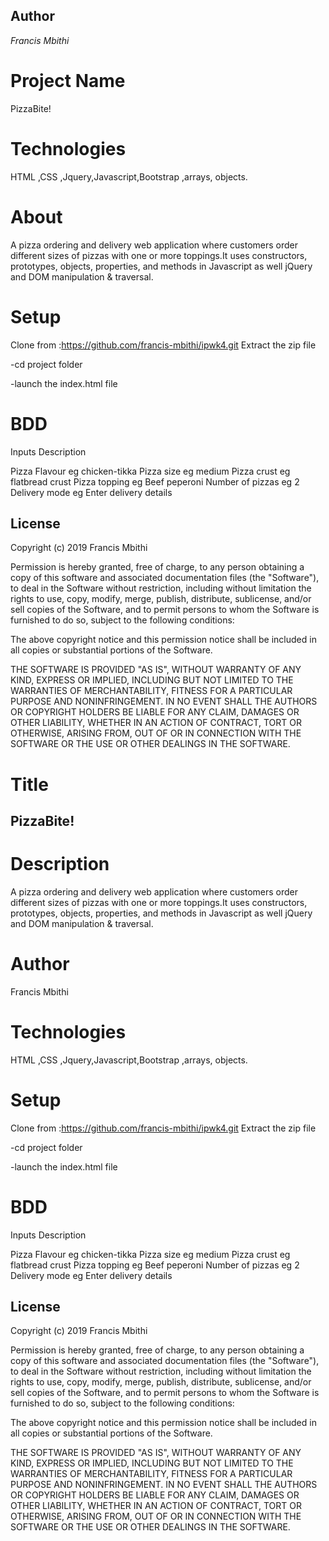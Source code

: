 ## Author 
*Francis Mbithi*
# Project Name 
PizzaBite!
 
# Technologies
HTML ,CSS ,Jquery,Javascript,Bootstrap ,arrays, objects.

# About
A pizza ordering and delivery web application where customers order different sizes of pizzas with one or more toppings.It uses constructors, prototypes, objects, properties, and methods in Javascript as well jQuery and DOM manipulation & traversal.

# Setup
Clone from :https://github.com/francis-mbithi/ipwk4.git
Extract the zip file

-cd project folder

-launch the index.html file

# BDD

Inputs	 Description

Pizza Flavour  eg chicken-tikka
Pizza size  eg medium
Pizza crust	 eg flatbread crust
Pizza topping  eg Beef peperoni
Number of pizzas  eg 2
Delivery mode  eg Enter delivery details

## License

Copyright (c) 2019 Francis Mbithi

Permission is hereby granted, free of charge, to any person obtaining a copy
of this software and associated documentation files (the "Software"), to deal
in the Software without restriction, including without limitation the rights
to use, copy, modify, merge, publish, distribute, sublicense, and/or sell
copies of the Software, and to permit persons to whom the Software is
furnished to do so, subject to the following conditions:

The above copyright notice and this permission notice shall be included in all
copies or substantial portions of the Software.

THE SOFTWARE IS PROVIDED "AS IS", WITHOUT WARRANTY OF ANY KIND, EXPRESS OR
IMPLIED, INCLUDING BUT NOT LIMITED TO THE WARRANTIES OF MERCHANTABILITY,
FITNESS FOR A PARTICULAR PURPOSE AND NONINFRINGEMENT. IN NO EVENT SHALL THE
AUTHORS OR COPYRIGHT HOLDERS BE LIABLE FOR ANY CLAIM, DAMAGES OR OTHER
LIABILITY, WHETHER IN AN ACTION OF CONTRACT, TORT OR OTHERWISE, ARISING FROM,
OUT OF OR IN CONNECTION WITH THE SOFTWARE OR THE USE OR OTHER DEALINGS IN THE
SOFTWARE.
# Title
## PizzaBite!

# Description
A pizza ordering and delivery web application where customers order different sizes of pizzas with one or more toppings.It uses constructors, prototypes, objects, properties, and methods in Javascript as well jQuery and DOM manipulation & traversal.

# Author
Francis Mbithi
 
# Technologies
HTML ,CSS ,Jquery,Javascript,Bootstrap ,arrays, objects.


# Setup
Clone from :https://github.com/francis-mbithi/ipwk4.git
Extract the zip file

-cd project folder

-launch the index.html file

# BDD

Inputs	 Description

Pizza Flavour  eg chicken-tikka
Pizza size  eg medium
Pizza crust	 eg flatbread crust
Pizza topping  eg Beef peperoni
Number of pizzas  eg 2
Delivery mode  eg Enter delivery details

## License

Copyright (c) 2019 Francis Mbithi

Permission is hereby granted, free of charge, to any person obtaining a copy
of this software and associated documentation files (the "Software"), to deal
in the Software without restriction, including without limitation the rights
to use, copy, modify, merge, publish, distribute, sublicense, and/or sell
copies of the Software, and to permit persons to whom the Software is
furnished to do so, subject to the following conditions:

The above copyright notice and this permission notice shall be included in all
copies or substantial portions of the Software.

THE SOFTWARE IS PROVIDED "AS IS", WITHOUT WARRANTY OF ANY KIND, EXPRESS OR
IMPLIED, INCLUDING BUT NOT LIMITED TO THE WARRANTIES OF MERCHANTABILITY,
FITNESS FOR A PARTICULAR PURPOSE AND NONINFRINGEMENT. IN NO EVENT SHALL THE
AUTHORS OR COPYRIGHT HOLDERS BE LIABLE FOR ANY CLAIM, DAMAGES OR OTHER
LIABILITY, WHETHER IN AN ACTION OF CONTRACT, TORT OR OTHERWISE, ARISING FROM,
OUT OF OR IN CONNECTION WITH THE SOFTWARE OR THE USE OR OTHER DEALINGS IN THE
SOFTWARE.
